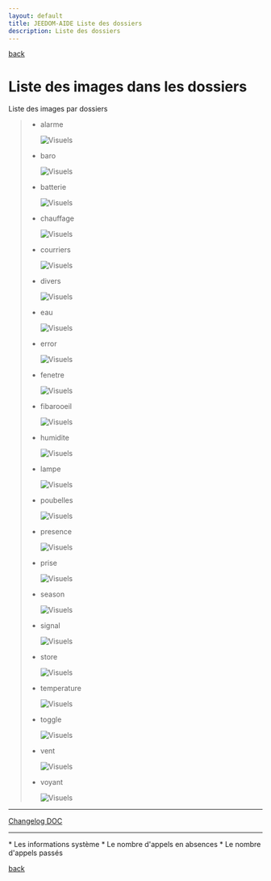 ```yaml
---
layout: default
title: JEEDOM-AIDE Liste des dossiers
description: Liste des dossiers
---
```

[back](./)
# Liste des images dans les dossiers
Liste des images par dossiers
<blockquote>
    <ul>
        <li>alarme</li>
        <p><img src="img/VISUEL_JEEDOM_Alarme.png" alt="Visuels" /></p>
        <li>baro</li>
        <p><img src="img/VISUEL_JEEDOM_Baro.png" alt="Visuels" /></p>
        <li>batterie</li>
        <p><img src="img/VISUEL_JEEDOM_batterie.png" alt="Visuels" /></p>
        <li>chauffage</li>
        <p><img src="img/VISUEL_JEEDOM_Chauffage.png" alt="Visuels" /></p>
        <li>courriers</li>
        <p><img src="img/VISUEL_JEEDOM_Courriers.png" alt="Visuels" /></p>
        <li>divers</li>
        <p><img src="img/VISUEL_JEEDOM_Divers.png" alt="Visuels" /></p>
        <li>eau</li>
        <p><img src="img/VISUEL_JEEDOM_Eau.png" alt="Visuels" /></p>
        <li>error</li>
        <p><img src="img/VISUEL_JEEDOM_Error.png" alt="Visuels" /></p>
        <li>fenetre</li>
        <p><img src="img/VISUEL_JEEDOM_Fenetre.png" alt="Visuels" /></p>
        <li>fibarooeil</li>
        <p><img src="img/VISUEL_JEEDOM_Oeil.png" alt="Visuels" /></p>
        <li>humidite</li>
        <p><img src="img/VISUEL_JEEDOM_Humidite.png" alt="Visuels" /></p>
        <li>lampe</li>
        <p><img src="img/VISUEL_JEEDOM_Lampe.png" alt="Visuels" /></p>
        <li>poubelles</li>
        <p><img src="img/VISUEL_JEEDOM_Poubelles.png" alt="Visuels" /></p>
        <li>presence</li>
        <p><img src="img/VISUEL_JEEDOM_Presence.png" alt="Visuels" /></p>
        <li>prise</li>
        <p><img src="img/VISUEL_JEEDOM_Prise.png" alt="Visuels" /></p>
        <li>season</li>
        <p><img src="img/VISUEL_JEEDOM_Saison.png" alt="Visuels" /></p>
        <li>signal</li>
        <p><img src="img/VISUEL_JEEDOM_Signal.png" alt="Visuels" /></p>
        <li>store</li>
        <p><img src="img/VISUEL_JEEDOM_Store.png" alt="Visuels" /></p>
        <li>temperature</li>
        <p><img src="img/VISUEL_JEEDOM_Temperature.png" alt="Visuels" /></p>
        <li>toggle</li>
        <p><img src="img/VISUEL_JEEDOM_Toggle.png" alt="Visuels" /></p>
        <li>vent</li>
        <p><img src="img/VISUEL_JEEDOM_Vent.png" alt="Visuels" /></p>
        <li>voyant</li>
        <p><img src="img/VISUEL_JEEDOM_Voyant.png" alt="Visuels" /></p>
    </ul>
</blockquote>
<hr />
<dl>
    <a href="https://github.com/JEALG/JEEDOM-Widget_JAG-doc/commits/master">Changelog DOC</a>
</dl>
<hr />
* Les informations système
* Le nombre d'appels en absences
    * Le nombre d'appels passés

[back](./)
